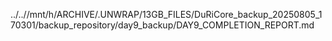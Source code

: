 ../..//mnt/h/ARCHIVE/.UNWRAP/13GB_FILES/DuRiCore_backup_20250805_170301/backup_repository/day9_backup/DAY9_COMPLETION_REPORT.md